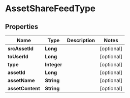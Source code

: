

# AssetShareFeedType


## Properties

Name | Type | Description | Notes
------------ | ------------- | ------------- | -------------
**srcAssetId** | **Long** |  |  [optional]
**toUserId** | **Long** |  |  [optional]
**type** | **Integer** |  |  [optional]
**assetId** | **Long** |  |  [optional]
**assetName** | **String** |  |  [optional]
**assetContent** | **String** |  |  [optional]



